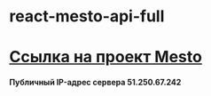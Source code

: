 # react-mesto-api-full

# [Ссылка на проект Mesto](https://renat.domains.nomoredomains.sbs)

#### Публичный IP-адрес сервера 51.250.67.242
